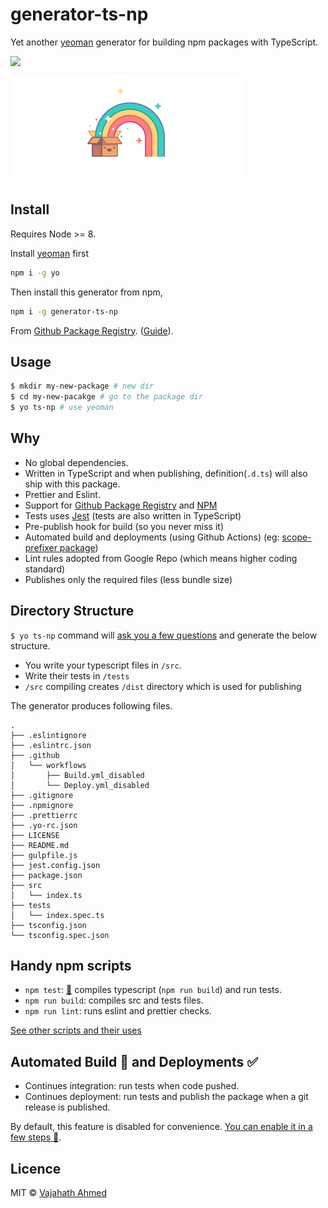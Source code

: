 # generator-ts-np

Yet another [yeoman](https://yeoman.io/) generator for building npm packages with TypeScript.

![](https://github.com/vajahath/generator-ts-np/workflows/Build/badge.svg)

![](../media/logo-old.png)

## Install

Requires Node >= 8.

Install [yeoman](https://yeoman.io/) first

```sh
npm i -g yo
```

Then install this generator from npm,

```sh
npm i -g generator-ts-np
```

From [Github Package Registry](https://github.com/vajahath/generator-ts-np/packages). ([Guide](https://help.github.com/en/github/managing-packages-with-github-packages/configuring-npm-for-use-with-github-packages)).

## Usage

```sh
$ mkdir my-new-package # new dir
$ cd my-new-pacakge # go to the package dir
$ yo ts-np # use yeoman
```

## Why

- No global dependencies.
- Written in TypeScript and when publishing, definition(`.d.ts`) will also ship with this package.
- Prettier and Eslint.
- Support for [Github Package Registry](https://github.com/features/packages) and [NPM](https://npmjs.com)
- Tests uses [Jest](https://jestjs.io) (tests are also written in TypeScript)
- Pre-publish hook for build (so you never miss it)
- Automated build and deployments (using Github Actions) (eg: [scope-prefixer package](https://github.com/vajahath/npm-scope-prefixer/commit/6294ca949db444de45e6668fb15a859c987dbbfd/checks?check_suite_id=327889691))
- Lint rules adopted from Google Repo (which means higher coding standard)
- Publishes only the required files (less bundle size)

## Directory Structure

`$ yo ts-np` command will [ask you a few questions](https://github.com/vajahath/generator-ts-np/wiki/ts-np-v3.x-help#some-questions-generator-will-ask) and generate the below structure.

- You write your typescript files in `/src`.
- Write their tests in `/tests`
- `/src` compiling creates `/dist` directory which is used for publishing

The generator produces following files.

```
.
├── .eslintignore
├── .eslintrc.json
├── .github
│   └── workflows
│       ├── Build.yml_disabled
│       └── Deploy.yml_disabled
├── .gitignore
├── .npmignore
├── .prettierrc
├── .yo-rc.json
├── LICENSE
├── README.md
├── gulpfile.js
├── jest.config.json
├── package.json
├── src
│   └── index.ts
├── tests
│   └── index.spec.ts
├── tsconfig.json
└── tsconfig.spec.json
```

## Handy npm scripts

- `npm test`: [🌟](https://github.com/vajahath/generator-ts-np/wiki/ts-np-3#some-npm-scripts-and-their-uses) compiles typescript (`npm run build`) and run tests.
- `npm run build`: compiles src and tests files.
- `npm run lint`: runs eslint and prettier checks.

[See other scripts and their uses](https://github.com/vajahath/generator-ts-np/wiki/ts-np-v3.x-help#some-npm-scripts-and-their-uses)

## Automated Build 🧪 and Deployments ✅

- Continues integration: run tests when code pushed.
- Continues deployment: run tests and publish the package when a git release is published.

By default, this feature is disabled for convenience. [You can enable it in a few steps 🍼](https://github.com/vajahath/generator-ts-np/wiki/ts-np-v3.x-help#automated-build--and-deployment-).

## Licence

MIT &copy; [Vajahath Ahmed](https://twitter.com/vajahath7)

